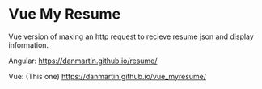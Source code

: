 # Vue My Resume
Vue version of making an http request to recieve resume json and display information.

Angular:  https://danmartin.github.io/resume/

Vue: (This one) https://danmartin.github.io/vue_myresume/
